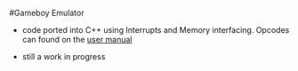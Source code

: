 #Gameboy Emulator

* code ported into C++ using Interrupts and Memory interfacing. Opcodes can found on the <a href="http://marc.rawer.de/Gameboy/Docs/GBCPUman.pdf"> user manual </a>

* still a work in progress 

```

```
